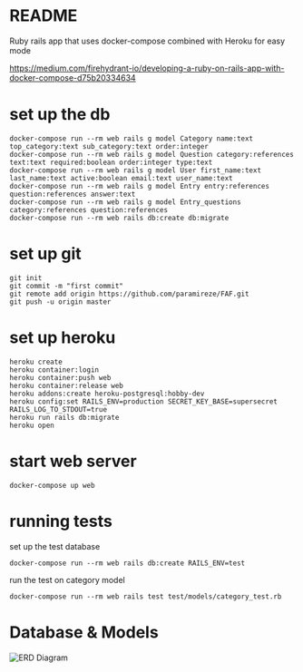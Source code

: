 # README

Ruby rails app that uses docker-compose combined with Heroku for easy mode

https://medium.com/firehydrant-io/developing-a-ruby-on-rails-app-with-docker-compose-d75b20334634

# set up the db 

```
docker-compose run --rm web rails g model Category name:text top_category:text sub_category:text order:integer 
docker-compose run --rm web rails g model Question category:references  text:text required:boolean order:integer type:text
docker-compose run --rm web rails g model User first_name:text last_name:text active:boolean email:text user_name:text
docker-compose run --rm web rails g model Entry entry:references question:references answer:text
docker-compose run --rm web rails g model Entry_questions category:references question:references
docker-compose run --rm web rails db:create db:migrate
```

# set up git
```
git init
git commit -m "first commit"
git remote add origin https://github.com/paramireze/FAF.git
git push -u origin master

```

# set up heroku
```
heroku create
heroku container:login
heroku container:push web
heroku container:release web
heroku addons:create heroku-postgresql:hobby-dev
heroku config:set RAILS_ENV=production SECRET_KEY_BASE=supersecret RAILS_LOG_TO_STDOUT=true
heroku run rails db:migrate
heroku open
```

# start web server
```
docker-compose up web
```
# running tests

set up the test database
``` 
docker-compose run --rm web rails db:create RAILS_ENV=test
```

run the test on category model
```
docker-compose run --rm web rails test test/models/category_test.rb
```

# Database & Models

![ERD Diagram](./erd.png)

